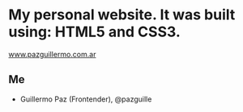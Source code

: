 My personal website. It was built using: HTML5 and CSS3.
========
www.pazguillermo.com.ar

Me
---------
- Guillermo Paz (Frontender), @pazguille
